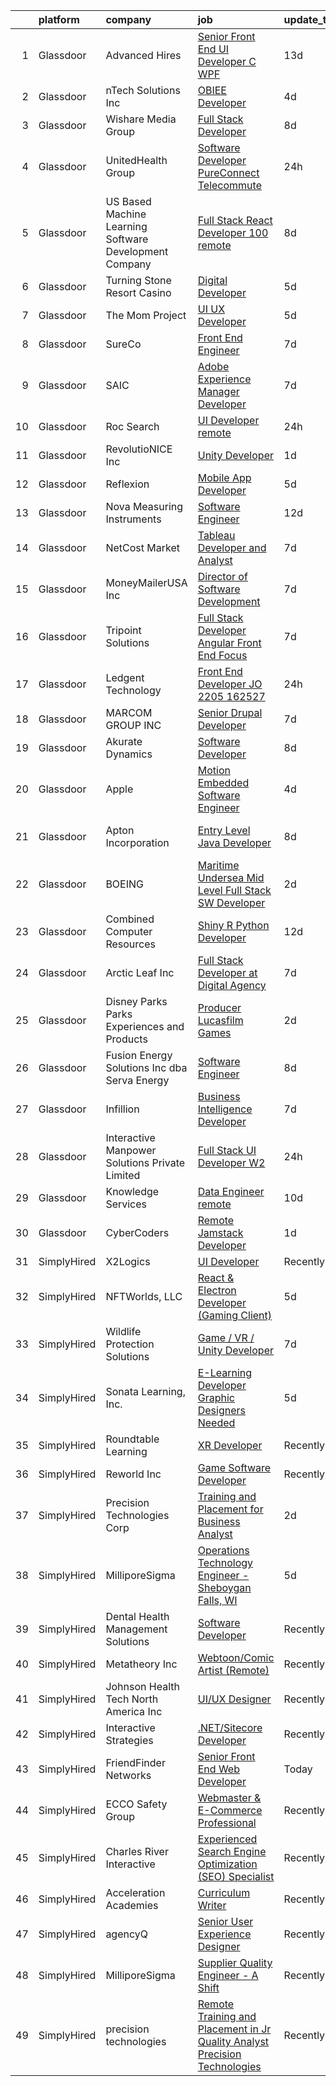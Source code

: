 

|    | platform    | company                                                | job                                                                                                                                                                                                                                                                                                                                                                                                                                                                                                                                                                                                                                                                                                                                                                                                                                                                                                                                                                                                                                                                                                                                                                                                                                                                                                                                                                | update_time   | location            |
|---:|:------------|:-------------------------------------------------------|:-------------------------------------------------------------------------------------------------------------------------------------------------------------------------------------------------------------------------------------------------------------------------------------------------------------------------------------------------------------------------------------------------------------------------------------------------------------------------------------------------------------------------------------------------------------------------------------------------------------------------------------------------------------------------------------------------------------------------------------------------------------------------------------------------------------------------------------------------------------------------------------------------------------------------------------------------------------------------------------------------------------------------------------------------------------------------------------------------------------------------------------------------------------------------------------------------------------------------------------------------------------------------------------------------------------------------------------------------------------------|:--------------|:--------------------|
|  1 | Glassdoor   | Advanced Hires                                         | [Senior Front End UI Developer  C  WPF ](https://www.glassdoor.com/partner/jobListing.htm?pos=127&ao=1110586&s=58&guid=000001811e0bf257871a50fab15c0e83&src=GD_JOB_AD&t=SR&vt=w&ea=1&cs=1_2dc936a9&cb=1654066508753&jobListingId=1007873638733&cpc=5E31031E1AFF45A7&jrtk=3-0-1g4f0nsjnk26r801-1g4f0nsk6mfor800-488d1bf94211ad5f--6NYlbfkN0CuPofylY8s1Vlfyi5lv-RomZE-zEhgWrdUVG3nVbZ08pGe7bA7srhsadKURrfS__KKjWuW5bR0YQHOKumD_8B3YxYOYzAe8BDcFEtx2PUaoyp4svn4GWdVfTm7Vgph1qV86z90H90vCSVTE2AiB_BS5TVsjiBZXymjX6SI7s5fixkBtAGWqoTYd7rdb5cFQejJK1LX3rWMDydflqAVUd7L2nBx-w6sur9a0cosV9tQNEFcGa4nsC0BY0ybNERB1ogGKZfe8i3N7SQMDUJ1S-8rh-h-OmY659X-dDB8Ujn9MiTHh-ieBvAwKO-1koF2vDrszHbRzQWDTBe_y2FEGz1yYZokx59iAEX_onAp0wOUTi3Cjcbl13cz6Y3g-H3FQf9vmVXGRrPPd-xoAkbKAe57cR6eo-RochhXwm-SMmW6wZ29KWVKZo7a6XtvyS_modACS4NmIXr3SNt24aiV0s-VcHANyCqQGuMsOUqH-98xO-B9Q_sj2nrAG-Yf1HJWLH7szT9iEj_1TRFzVXShyoZl)                                                                                                                                                                                                                                                                                                                                                                                                                                                                  | 13d           | Great Neck, NY      |
|  2 | Glassdoor   | nTech Solutions Inc                                    | [OBIEE Developer](https://www.glassdoor.com/partner/jobListing.htm?pos=123&ao=1110586&s=58&guid=000001811e0bf257871a50fab15c0e83&src=GD_JOB_AD&t=SR&vt=w&ea=1&cs=1_aa9163fb&cb=1654066508752&jobListingId=1007899629247&cpc=F45C15D234B746DE&jrtk=3-0-1g4f0nsjnk26r801-1g4f0nsk6mfor800-12a9408977881fb0--6NYlbfkN0BaWX271LTawDCru7aqoxnwLvi923L1fWKDUcEKww0rGpw3H3l_Hc6zqj-sSau81j8nnlK8Shl66ivofoxQkynfFjX5iuG0HW9ayfepzVlxZLeou9z0jTrw5DdYeiNrimgpxcrT3MD6y5IjC2fZ58y9Syk75exA3-H1H9Zb_M0BxMgy-Ca-iUF9VUpghzkUiiQpTV6PCsVKJisGB6GGst_QXZvbnOOlmh-j4TmsDC6l_iA15iemH61n2acofwEmN-gd-LplrUMfPPElc_8ZDn8unkRwkYitIzuTDwZFZqB5zCSv5SzWFUZCs-TamO46NoSNDF1eXIhmwN3BIvJKiV0CZyDf0z_FtaGt9UWn9QD4K0gaTkA-GFVNghdw7N6LzvbwXcYI7_BFZkAahgNK3opY1bCsp_gC0dfPhyJWWK8aKFB61hblxfvOflnMSk9qAiTiF9eUfd0_cFIQRUyIQm4F7q2sz8JOZ3lUTnG4vakhoZwDhZfA7OLeF4B7xfnhg3sCHPhf5g1QgrNdqsvEFP1jxxkFov5wnwROxiLVkjDT1Q%3D%3D)                                                                                                                                                                                                                                                                                                                                                                                                                                                             | 4d            | Philadelphia, PA    |
|  3 | Glassdoor   | Wishare Media Group                                    | [Full Stack Developer](https://www.glassdoor.com/partner/jobListing.htm?pos=121&ao=1110586&s=58&guid=000001811e0bf257871a50fab15c0e83&src=GD_JOB_AD&t=SR&vt=w&ea=1&cs=1_1e37062e&cb=1654066508752&jobListingId=1007886476731&cpc=A65DF3A704A48F9B&jrtk=3-0-1g4f0nsjnk26r801-1g4f0nsk6mfor800-4508e494af20f0b5--6NYlbfkN0DUFWzqY9CjH7p4cvm6nAZMubdorEmTj_XqsK4LrSuzGOqsOu_LpdC_iA01lwkdT_ee6gI0LtsDEutQCgmXPUyK-6QGqQTqwIs1mw51ir7LokVnmb8ix9G26zqjJbtBb4-QMII2hXKuvTy7lWxYMWyGxJucMQFLIbx3KNIlI2M6Lu6J72n_eTMhXqu7JQlNhQrQIb6zyTsyKpL9waKV5AAjAN1fXp8VrqkYeRGG3Smva5VYvxETq9GOoxXFensUvzdWJ9HR9F2qIaNksYFVxSsSkSIaD8lL0-EENKe7NlCesZAGtX6fFWc77WK_JZACuPlnbS0K56AyUv7reQte00cejXUIbcBPfPvHabMuaFacRUP39ehPkFoYC5IEw0JsgeD0kWvVMHcnthQjEHV0AYdSAUzLMOZ4EV_NlEEROEDv1FDIr-UkwTIyVrpa5IxpYoqKa0_5fE4GBzyuUzHwK14SfoczatRL-njNHQy3ig4XJMvm7sknlK_AIaBaqF42aQ8%3D)                                                                                                                                                                                                                                                                                                                                                                                                                                                                                                      | 8d            | El Monte, CA        |
|  4 | Glassdoor   | UnitedHealth Group                                     | [Software Developer  PureConnect   Telecommute](https://www.glassdoor.com/partner/jobListing.htm?pos=101&ao=1110586&s=58&guid=000001811e0bf257871a50fab15c0e83&src=GD_JOB_AD&t=SR&vt=w&cs=1_e00c00ae&cb=1654066508749&jobListingId=1007907334823&cpc=AE9490510CEB3845&jrtk=3-0-1g4f0nsjnk26r801-1g4f0nsk6mfor800-c5823e2660759576--6NYlbfkN0C8O9VKdOj_1Zh75e9_CvYhSsWVxS1Pvi5WUWhsf4w7FIc3O6B0uG3ldAQAeoX1gorguf-brJpBR19hG7rV61HnQMrPR9YMf9TFNkC_cDO9bIQbYmZWT0Jf54-LGSQUSR2g-2Gs89V-iFNQQxPsLqk7WEwTFpKeVa-nOR5XAb_rGeQdIbhaOMba8Q0cL3_ZlxgSYv43C1B11wshBWUXbVPaTLghPKEFRUhRl4Bzs9gPCs-2S2twdChhMnFJDsIjs6xfYdDcfu9MF6nASGvZOYeUHZRasfFyBnwo6H9RtEN77B64gCUzq2Lhdbs7uNCMO7_NiaQQThmx2i4Xk-eX7EI5-A4Rvnpa9VW7J0ogfQNBVexyq-v1zX1DIahaRJudWCVZGU3B8SC5B3V8XNmLGK6t7ea30sA7PhOe4ssJpDenJY1AW1gDnDSsEtkzE8FzxrM%3D)                                                                                                                                                                                                                                                                                                                                                                                                                                                                                                                                                  | 24h           | Eden Prairie, MN    |
|  5 | Glassdoor   | US Based Machine Learning Software Development Company | [Full Stack React Developer  100  remote ](https://www.glassdoor.com/partner/jobListing.htm?pos=115&ao=1110586&s=58&guid=000001811e0bf257871a50fab15c0e83&src=GD_JOB_AD&t=SR&vt=w&ea=1&cs=1_c3a52004&cb=1654066508751&jobListingId=1007885699412&cpc=155EB9D5185558AF&jrtk=3-0-1g4f0nsjnk26r801-1g4f0nsk6mfor800-ddc8e17717378d8f--6NYlbfkN0CSV-gn3IqUyQ72S4DWqRNAWMOMkRukKFbbT1DZK8ueMgLdEnb96pBUgjiwA2JbuNGF0SpPxIIV7B10Cj4WLKlTt1pzhImccnjro4QjdqfPh_EcNdlNbWK3fYQw_a9ygKSY3mMBiLpWTjHQaXpX3fHXhGbYyXvDrVYDS_01Mmg_m-mkTCuoTKVb7FVSkXJChXxXcwy5ij16buSbVRPF2GjuLi3-xs7nx9zbuDpO63MrZ2Q-7BosI1yFKE0VfwmFsG1iCSldgtUbRJkqoiVXsbz-9-LM_-8PTMWe4LNXcs5G6eE1jg0Rgpa2wFZlpwGNYQdaNQ48LZ_JNxxW-P8YGgCr0cBWYvLI9pa8g0NSWDp2FQABUzH5CE66G52TzjB_xev3Ky9QK0yBn4IgYrEXJM3yLOqOsGIEalEGlYRAFSAGTjD4PLn_urCovW-e2QYDFj7QcwMp_5sxbwkYDWAk9O1S42NlIm5OJD8w9gha13kHvKA3An0oWHAiu9kt-ByiXLEcxokKOzuIhVUo0oS7lh0R)                                                                                                                                                                                                                                                                                                                                                                                                                                                                | 8d            | Remote              |
|  6 | Glassdoor   | Turning Stone Resort Casino                            | [Digital Developer](https://www.glassdoor.com/partner/jobListing.htm?pos=114&ao=1110586&s=58&guid=000001811e0bf257871a50fab15c0e83&src=GD_JOB_AD&t=SR&vt=w&ea=1&cs=1_fa82b140&cb=1654066508751&jobListingId=1007895292865&cpc=42BEC95245890617&jrtk=3-0-1g4f0nsjnk26r801-1g4f0nsk6mfor800-05998afec15f966a--6NYlbfkN0Drqv2cs2svxDvjLpEXdnoULgnlhXuTg2ub_cGqLXWQ0sLFulLhsobK3cPNmEuaM108iLnU-CIy4_ZLQWJkkBs3Ch-r_8eaG-KqllBN3a3xR-Avn03SVjY5nGQBwqFh0o5XzBnivrfNlDDpUZF3rAGC4RtuxnULrAfZ4V9RSFUb4q4X6h5sklA7SAzWWafwqYeiBTVsX-o-hJ_z9PeBACuDfwOB81OjIq8fNLugvqBbz2ep5lJ9IiYNR-n5bkOtgIiD8cO63Q_9uR0pYiUTpll1s2v0Lelml4lvkJ3ZGMtp_Yr2qALhMfKMcIFwgNziHxT5sEiFmQpO0jFANmxS0uMwQG5MM83b7etjtAuKzNa2waXDLyTNz3tD_LVjq4Ak8HdbqDhH1RExzZfD81mfpl4b4Xx52SbytGHj7hA25RZZ-BceabPfXNT_TOYtgNGk9k2CLWQA0hzMXS8IOn6mYj8q4yJ4ZC8hs7kPsL28faDPWX9kUDaWLomz)                                                                                                                                                                                                                                                                                                                                                                                                                                                                                                                       | 5d            | Remote              |
|  7 | Glassdoor   | The Mom Project                                        | [UI UX Developer](https://www.glassdoor.com/partner/jobListing.htm?pos=129&ao=1110586&s=58&guid=000001811e0bf257871a50fab15c0e83&src=GD_JOB_AD&t=SR&vt=w&cs=1_e00e9f36&cb=1654066508753&jobListingId=1007896400746&cpc=0C139D4CAD5A6DB2&jrtk=3-0-1g4f0nsjnk26r801-1g4f0nsk6mfor800-11338660236dc7e5--6NYlbfkN0BDp_epf89aHDQhKpPegNJQ_ldQpEFZQsM9OcONMGxWx6pU56EKHF58QjVdAUvn2gU_Aj6odxKroJTXHQxb97KH7onjt_WMSCm8TWkvBYGXbyKwjKosRWFNe_YSlC9dY90370d8TJA6vOYh8p1K9ASuqmO8XaeRIHVJeaFeWXCNqsWLa9ng02GeNdm2QEFVn9WR-dmlE269XmuL2ITUq6QmC87AO63PFEx5CgtLNVPmRmUZ2aT933ZdR8YkGcYmf2bSdCuPoIIhiccOwYiNs-NCgA3IUOK-bm2rB44PdZhsw-1AHhYHj6LeihIkkElXsZoYRGHKyYgYha5DpiZ0J-chl8hXNijr-eBHLHF-emFEuT7YfNecMr1pXvIhfA98h9HGiyohL_DOkca3Dvk57mMFaSpqYG-sgbQoOSVNoZE8lusPFortNeNR6Af-CpdO5dbEjoKxSkkaZcDjhenH51J6OQYpVFr_tPpMdgUTUYltsIx8nGeAWxoS37S19D6SxNcfeb32xerirmS7xu54BfiBI6UqRzL4QFgIdUOGSiF-A8yRnDdt2pkUY3IDRjW72Gg%3D)                                                                                                                                                                                                                                                                                                                                                                                                                                                | 5d            | Remote              |
|  8 | Glassdoor   | SureCo                                                 | [Front End Engineer](https://www.glassdoor.com/partner/jobListing.htm?pos=124&ao=1110586&s=58&guid=000001811e0bf257871a50fab15c0e83&src=GD_JOB_AD&t=SR&vt=w&ea=1&cs=1_0619cb9b&cb=1654066508753&jobListingId=1007889518030&cpc=32EE424DE2B657EB&jrtk=3-0-1g4f0nsjnk26r801-1g4f0nsk6mfor800-cdc0f4786c3b6a62--6NYlbfkN0AQaP-QrR_43T7gRCNkUPZHieFmkbr_BlG6JECninDDs2wtbBfFFDRfyDr7VwkiK7T2xAYglTix7GfacD5G3fVyNcBYyU74-MRqfYjMDbhWvbXgIfnFpKPyKLbHb_ZOZdF-JDso81vwG4gI7aDQCxpHs1UTz6rErQfmZ5MTI3mGXdu0I6Moe-eEzFGYgX0xiSv4zQWUU4ENuBV0-Z86TE5F4CkWVgLG0jOd8GdfA9o7Cghao-xit_RPBF11rzEt5Y0h0EMh6jVpYYeX0vRHFOgZiazE4KbAHD767DnSLkmTJgWc1qv9dsPV_XtIZh0ICS6fANRCeCTfQPTyn9HGompcL78HWvo_Zg1tEIzFQ3ZXQq6kxNbwXf97k4NzkN5A602xZnxvGG7YA8XPDs3QBrRz0qJS0lZV75EwpjCaDIkMG7rv6IilIEIWwu0iKGLK8qZNOPkpIRpqmWGP3uZjsK2yrcMaeYw_wPE51WAohqI3ifyT5_rJ9h8HP-FLzxn6zug%3D)                                                                                                                                                                                                                                                                                                                                                                                                                                                                                                        | 7d            | Austin, TX          |
|  9 | Glassdoor   | SAIC                                                   | [Adobe Experience Manager Developer](https://www.glassdoor.com/partner/jobListing.htm?pos=102&ao=1110586&s=58&guid=000001811e0bf257871a50fab15c0e83&src=GD_JOB_AD&t=SR&vt=w&cs=1_1344b42d&cb=1654066508749&jobListingId=1007890118758&cpc=EA8E16423DBF1421&jrtk=3-0-1g4f0nsjnk26r801-1g4f0nsk6mfor800-dc8db97d53dad5e7--6NYlbfkN0AauYDK0PcpkAAwvqsYr42ytNXSoRmB0ySYhRIkJ-ozknMmzV10mP9DP3qbYHgEiCg2o8ezS1D8SyiAx8Rz1ZkmpDoHd_7g-wZgkCa0wnWDnedGmLd2zrtjJCZx9l_QZbG5Oih6U7qYMeXnWB9ahbD9xy_cT6eDv0wy_mbvsxmlaXvxWnlX_8SmMQ3SkK5r-rj2SYOKmSPCrXXjFhGc8ab8dfvUD4dysUBLsUVyB4kBKlSdHBuK0ufRsGHCmfvbyzr5JOwNfUioJ9acrP3h5cH34AEz8DfF7fB4TGCfZ5Af1U4q5iyfmRzX__KTJcu7wdY1toyKfc3laEebfdlHK2eHC0FkPr9ziou7LlZoibgyRp_FKrSwKEsHKussRrDZHWfv1Ss6sAA58Qu5anQJw7kTMzpxmY4d40BIYOirfV1TmdiPUIBB3S9Sn38LywjyOzdo0pz0rgN6hfh9-NR4UL5zEJy0bxkfVqnwmMqYWLPE-b70ZuNjm10xUWRRNJ-DCiBjUyznCQhGDxUaqeBUtIN4RGuUiHnbuw5aTx8em387ET4fXdxi7Wv7c2Zem79enLWqx0FOGE3aEc4bK9VrAdwdBZjzdtzXrXMFdbDFdAdw7urXxMrJQwKr-r1998tMJryUFVMrE3efewVzwcwOofIuTEgIhiMrdO6g79jOk2B6awKL8Mpo4EQAL08wkU0BheJcMrKEKCuDJsh4ppJvTFKdo6EPdjpWYx5tklzZW5clESRpws-xwE-BQV-CuxIqIOkBBlbsj5D-gOfn3LYn1vKIbMDNld1XQ44F1L6lpVvYI26JyUdFF9CAXYJdgjFDE2js1cgYllHns_SG6gt7u1bNTa5GHhlUP-LtvGAEFVV0W02kafacMdsPaPX3XuKDiNEl7DEbcEuiHAv-5QO8zfpn-wMPPrhahsRqkdNYImWEz6d4zGgAkMUYHAnZ-OVPTF0KZ6HXAsE9HIeBX6odngww)           | 7d            | Millington, TN      |
| 10 | Glassdoor   | Roc Search                                             | [UI Developer  remote ](https://www.glassdoor.com/partner/jobListing.htm?pos=125&ao=1110586&s=58&guid=000001811e0bf257871a50fab15c0e83&src=GD_JOB_AD&t=SR&vt=w&ea=1&cs=1_a0f04752&cb=1654066508753&jobListingId=1007906412335&cpc=334ABAF5D42DC775&jrtk=3-0-1g4f0nsjnk26r801-1g4f0nsk6mfor800-185c15a5600931cb--6NYlbfkN0CMHfdvImXyhvk82aHanYmk_omNMXOkHedsHncAw9pogZQ8McdVG3ZgtV6D129IFYgFvUfXVCOTcrp9FaRI6TptE167UXEGm9zF7tnfEMB6h9_5TeyXPvBDP_KFpB78VvLDLSBxB8A_7JEqJysISLara1G0QBpXbSGItDUIZChPocjvB_h8MHQui9pYU4dZtoSysGnD_g2CspNNog5PzZSqFbdXYY8waZ0oZ2aewTX1noa_clY3oG0zl1GVMcn_9MI1Zhnnf3hlAml1nlyaLK4Gb3Cb_EHeYcrXhWcmJP0yWcw4tGzkfpbIaslSKIHrpafrRTDLd3BI0cZ-ia0GjHyN35BHKwdlgs9re1xUq2tUTKjLcuat3iIDuVYDRGSlnw_s39h2aKz5Yb4-95hFFNyyY142N_y2jxiQiZuN5_oni4mzSCAOsdcTsacqq96QpdshwCvpG_T-5Y-Z3kdKcuGg1RGV8fHMQJkgwGcMjirFEY3REnasiz-qdYk1cOcCgr0%3D)                                                                                                                                                                                                                                                                                                                                                                                                                                                                                                     | 24h           | Remote              |
| 11 | Glassdoor   | RevolutioNICE  Inc                                     | [Unity Developer](https://www.glassdoor.com/partner/jobListing.htm?pos=105&ao=1110586&s=58&guid=000001811e0bf257871a50fab15c0e83&src=GD_JOB_AD&t=SR&vt=w&ea=1&cs=1_092fc280&cb=1654066508750&jobListingId=1007904008285&cpc=9BAD89CD83072753&jrtk=3-0-1g4f0nsjnk26r801-1g4f0nsk6mfor800-d0576883d54a6d88--6NYlbfkN0AO-lx13pzomzdSppJUWL3QXsQT8oyFk4U4LWH8QC50ColyNbWeS4BJrJHc_fD-LM9HbmqiaJFWkWXIaq0w5k0NHlQYvThBgjiOkvX1gCiEmG5wJJBu77h--3z7zEHUUHUfr5DLRuTXKQDTt8OkpttX8vIUAi27UNZoDWO-F62s4ZbsgNd6tyIy3-zt8oGzXp6T55c8mrICWhMoGnQjX39pb9L-Ji-HPdWShfHgK9hDDCiHlagOri65Mk7B2VprOnWaUOvSnprx58yTTtIB3CydPMIcGdfRZDebrDwX1gyGyABSeJ9N7hNRXdYz1t_MFDpuJmmTjvYUWOfd5GEpf83rb70LxCD5NYhhjaW4513JH02sT7VEcVv4BZO9iX5ZONbTbNrcf2RuMCUUijVFk_bpPFnfh3lohwvC-PWpKYQhsEfC0m2Ompeig-6ObQfKwBXB5W1imFBLnS_7fnBo48CliGTWVyLxBE2yLn26dykLWtc40QhG7Yw949vSdMgIU6otNZjN1dc8uw%3D%3D)                                                                                                                                                                                                                                                                                                                                                                                                                                                                                             | 1d            | New York, NY        |
| 12 | Glassdoor   | Reflexion                                              | [Mobile App Developer](https://www.glassdoor.com/partner/jobListing.htm?pos=119&ao=1110586&s=58&guid=000001811e0bf257871a50fab15c0e83&src=GD_JOB_AD&t=SR&vt=w&cs=1_dbc3d3c6&cb=1654066508752&jobListingId=1007894320524&cpc=C891152315FA1AD8&jrtk=3-0-1g4f0nsjnk26r801-1g4f0nsk6mfor800-25014b43b441c21b--6NYlbfkN0AZhccrYCUSJlZEde1UnGXnwlG1V9FU8luw-eezWnVYr_TjwKh1ZGohOzdlSt-jZyJoYtBt4U67c7RgjXx3M6bAOrOJyvwKHXm4qZB4zo1Hcp6XM6pnssR78KyEJTe42_BC6MMZlqwnvKeNkY2Xb082_x9bsfE8RiO2kOQRyqmt-Jb9f1LOK6dt4_3uoWY_FpERKKcoh5_zWvW0Lv_LS6t44garn_RztmYegWJRwXNP5DP1w95nUDcNtBO0aERbfsfOhwye6-4dlMhj1stEuM4wyj_Q4riVE32UCi9aqHg0wg82qbtzrQadl-_bzESpdCJu-74kYfAtiNu-hrIutS5W1CrkL5DGYZ7dY96MdMR8xJNcmj_J-uEanYaDA8bGdGCdMDKI0qmQ7kc2qZxtHSqnYScnHZzhZfMnksWSa99ZOIi-WPIVlmvs)                                                                                                                                                                                                                                                                                                                                                                                                                                                                                                                                                                                         | 5d            | Lancaster, PA       |
| 13 | Glassdoor   | Nova Measuring Instruments                             | [Software Engineer](https://www.glassdoor.com/partner/jobListing.htm?pos=111&ao=1110586&s=58&guid=000001811e0bf257871a50fab15c0e83&src=GD_JOB_AD&t=SR&vt=w&ea=1&cs=1_7ea9863c&cb=1654066508751&jobListingId=1007877074186&cpc=26740BCDE5E48596&jrtk=3-0-1g4f0nsjnk26r801-1g4f0nsk6mfor800-4c90a6374df16e41--6NYlbfkN0D5lWrS-1n82FgDGxmKToAX9g1SJqlowEUYAWlCu4XHS_Q6mOy3M9onP1xQ4Vgcwu1OTkdDIerFebVWrzPqZAAT2qdU_If93CiYdRBkBUYocO7EDqx1AYrdXgmS9wSImQc6H5TwGaSkTD5wyI2xAgAE09FCd0m_vXTPA7s4SP7xsCk_mOkix_lY24q1zgOm2mx_oNMpbj0dnw0C90yjK4CL0-t9TuJjOFp3KAYw00gna9xNFia5I6E2vdhoS4o7A1LkFHcJ_M8Bo-ewJouaYqJfIYpDv0xwtyJFaTAweknfQ4_NfF1qtQ7NWP0Nihc9x5PHdce-YwIdi-z1fY3oFRoA9UPrppJdkgE1uuBjZDAjsYy0fFicmR0CuZa2xZp7IKqhIkUyPxqJPXwv2x5RX1m5yru-CwHVcblguUBHWS2RmiHncjPHDUxdgsr3YZocBJw7t1FUmaQHh_8YZb1-e0jt7S0zG6lQQENaCkVioGULLrk1yajWO4DkKTst1SY_H9U%3D)                                                                                                                                                                                                                                                                                                                                                                                                                                                                                                         | 12d           | Remote              |
| 14 | Glassdoor   | NetCost Market                                         | [Tableau Developer and Analyst](https://www.glassdoor.com/partner/jobListing.htm?pos=118&ao=1110586&s=58&guid=000001811e0bf257871a50fab15c0e83&src=GD_JOB_AD&t=SR&vt=w&ea=1&cs=1_f93ab2f1&cb=1654066508752&jobListingId=1007889611564&cpc=82B3195DA92CAF92&jrtk=3-0-1g4f0nsjnk26r801-1g4f0nsk6mfor800-131d9d042ea2d248--6NYlbfkN0Axy-kXDHGgq88qlxf-kn59jw7jthD4WQMYh5lSWikGMwZ0UNCLspHuQsti98Pf0etdi9GiBAHjnWnFJt6PP3Ly0RZWa49Rl3_QtyGD-z1cDNC93xNHpOVU1r-zruyoXt-RAd88La9mzBCmzOc6LoEL0_JrqBtLBtXMaLYkON8KLg286b3hGoDUQkQVIhdEUyKCv7RoSSDMVHgfrUfRbY8U2mN2d96qdhWROtjOQFLSMrOXmJQfNJ6d7yfzZCXvAmjHRguYBE1ZYRJ3Wo0PKPdyetOj_l8C4MAzVs-i6655aWF6VjEjp33NG0q3B5SWG3BkhrvWDmycIcBGHACN8Sb6Uvd_FZZEFD2Yasw8b1DgxBv8HbP6ErO-A995IW6AuRzRMR_dfiNyowFJJ_PS52GjdunnLth53R_grf-pzY9R5m163S0XDULQSr4nJAMlzg1QoEPyDSRafPJdjFdCShUL7ygESkvI7tRUUMCqKTcGuAAPewZTAF4Q4B338VvczH4bx-Jm1r6RsQ%3D%3D)                                                                                                                                                                                                                                                                                                                                                                                                                                                                               | 7d            | Brooklyn, NY        |
| 15 | Glassdoor   | MoneyMailerUSA  Inc                                    | [Director of Software Development](https://www.glassdoor.com/partner/jobListing.htm?pos=109&ao=1110586&s=58&guid=000001811e0bf257871a50fab15c0e83&src=GD_JOB_AD&t=SR&vt=w&ea=1&cs=1_de6ffbec&cb=1654066508750&jobListingId=1007889089840&cpc=03F67E1B243A1AE3&jrtk=3-0-1g4f0nsjnk26r801-1g4f0nsk6mfor800-769b1c6db1add6ee--6NYlbfkN0DT61kLjdFSjEt12lSIO0ii7jnTWqzgOABOdg3sRKPBg-BDwAt4KTL2jqdoh7ijKEecz-3k3TKLNeASbG_E3n7urExdtry5UX-DGlGBfQtG93LDx-qgDLQkGdl__XkKpvSDf5dCH3h84qeKgGio555muORIKO9SjKXJloYYKvwuY16k_Rkm26hkFOqepCD3EWkCWSzkODuoFImDp81BkCZ8FIfga0rb1wHCxPWOHU64C6cZh3pAJAv_ULH22ANBGuWGF_K9e3B4mn-nP91_Q_pw05P4lfYG7fMHZyPaB7mstI3Wh8HgjQVASte4DYHw_2LXFRBINr6WrTfqNH0jtB3ygTqZpaahQKQMMxO6ZzyvlIWD2sjWi3Qf9kVdn04idoByxaogxz6djNSqQCpz-WAK4-LryXY2EtrtEMdvDBGphgTyzP_aHyASfyu4SLFzHwsOoTRhisuOwLE_qfwLnQFzQCsG8f24XNV9OATgVFHPGTUsbv1bcScW-9PB4bcGyAiZCSMVdyqazSWmRqcT7-2R)                                                                                                                                                                                                                                                                                                                                                                                                                                                                        | 7d            | Remote              |
| 16 | Glassdoor   | Tripoint Solutions                                     | [Full Stack Developer  Angular Front End Focus ](https://www.glassdoor.com/partner/jobListing.htm?pos=106&ao=1110586&s=58&guid=000001811e0bf257871a50fab15c0e83&src=GD_JOB_AD&t=SR&vt=w&ea=1&cs=1_98b04f13&cb=1654066508750&jobListingId=1007889885946&cpc=AA718BBA0476CE1A&jrtk=3-0-1g4f0nsjnk26r801-1g4f0nsk6mfor800-d4241ba6495a480b--6NYlbfkN0A5ruOaBgM4JFPmi95QvnuPZDRD-cuMqiXSk5iFgiXMM5KlnLmWo71mmeaOoOgOIU6LfdqUDUDb69IpD6wJyOwcvBvNEj4YFlydUVBuR6xomMVzxqOLZye6ShFqQ7zuur49vMchUQ97HYLr6YKNLDTA3dPffPEHzjsoSVluWQpavNX7K1egAHlmZhPwAtLTjVeiCPtbNfTuhefEpTFkk0KY8QCjpZFrxBEQkp_77X154ZRRxZonPBfRYA2vozew8abOycmaF8MRbXc_LajF3Z1mrTm0bKfkQJhZIgopA4SfLM1beK_QDSUIuai72n96VEg70ePM99OZhGu29exAnWI40lydQm9bLJxNjJWaKENu2ba0oehl8Opi38q6VheakEH_m7n4k9ucFhqkUSRGmyW4sNQJtL3dF92dF-j-rsp8837d1en0f5g2lVyY50rxkSEaNf7Xth-M3ZHcjomLZyBHIDLaEdU2ingyo4ua59sJaHj5mZtTLYsMzbrZfyp3848vg6ihvNoGlCCErIUPQTMtCvWYmDzFJbmWMBDJSo009g%3D%3D)                                                                                                                                                                                                                                                                                                                                                                                                                              | 7d            | Remote              |
| 17 | Glassdoor   | Ledgent Technology                                     | [Front End Developer  JO 2205 162527 ](https://www.glassdoor.com/partner/jobListing.htm?pos=128&ao=1110586&s=58&guid=000001811e0bf257871a50fab15c0e83&src=GD_JOB_AD&t=SR&vt=w&cs=1_c2e2a7b0&cb=1654066508753&jobListingId=1007907389066&cpc=6FC5BA77C9A4CD78&jrtk=3-0-1g4f0nsjnk26r801-1g4f0nsk6mfor800-48c212455f23c3a8--6NYlbfkN0BhfrGGbcblirJ0_oD-V1jJ9SBvie1turFDKTAe6KCgNxcglQf_GDNs19Mxti6n_SoyhfX_yYRG2zmlXeO3lS2SFpcAwYm8eauzwXnMi1ZW9kpgNuVClNbESwvo_Vof-DLDTGwxiBdl8nnZCh3Hs8kLALclHDkPdPHpMz3ajoqfvxxxpWUEtzPKneFr8h8JXkSCy2YDHvZYmdPlkIw5vqfJuog3DcpG9jSZGte1LPweiRO2_F80S1vR38EwXsQOKiNJSMBg5WF8VxB-Y8uif1Jd1NOpE-d8VrSNUT5CuZPN4sAtNmxlzudWZwYmWO-i0THDR7McEk7nJUTowshmQgOAIDdGMZKSMfM5puLOBHFB5MqBHnSzwrz0m-x1gPDTcmJ9toyWR_8ge37VZ4xIuU0iX_ixC4dW7kUu4IdDkEJG1B7QS1gQPzVeGwmfQuFRvOShFQkfoQKkhC6qzxWAbNKkjPd-SYv564Z9UDKq7sotRtukJbsKQCMt8H0YNTYtWTHFoBKdPHC5mfX-v5Cw37-qCe4EAaYaPjwO0wfpO_5BngXN0yM0MtLCivjUs7Cad6QdvumY_S4uiDRhxOEnLmNR46CWW3SnGGUxpK6XtaHnhKcefuPQX4SIb_4cnO5PPFRS3OVqDaq9Ww%3D%3D)                                                                                                                                                                                                                                                                                                                                             | 24h           | Los Angeles, CA     |
| 18 | Glassdoor   | MARCOM GROUP INC                                       | [Senior Drupal Developer](https://www.glassdoor.com/partner/jobListing.htm?pos=103&ao=1110586&s=58&guid=000001811e0bf257871a50fab15c0e83&src=GD_JOB_AD&t=SR&vt=w&ea=1&cs=1_6837c41a&cb=1654066508750&jobListingId=1007889373282&cpc=A47415DDCBEBC78E&jrtk=3-0-1g4f0nsjnk26r801-1g4f0nsk6mfor800-37756f2e76137b26--6NYlbfkN0DWtRa9NJfjQIs4MWRRqD4F41esfMsK79cV24t80VXfzS4MuagFM1iTRarb-POtZ_CGk_bwxfPvzr9mivXiyylAX-XMwsCSPXZ81sSLSbbdX9Ko61JPNBNjUneBmI7nl2h06hsQerd3vuJPveM-EA2Qk6O7mOydthrYHK19bqvB4hU1rWFtVDClfCoLuNa9h_xj4Q7emvpcJKJGp2xleeNmv0_HGpgi07weZPrvcxNOlplhF-I3yMCw73gce7LsTazyMMgL3T5NsRAsR3oAy-N5Cws2YckwzXolW1dO_18dksI5LSBICavaIaMBRlhuCHPWmp04zDmqGhMCbjMFC09r0ksAxTD-7vAjtC0Moyy4XyklhB1YsXHkZ938i2PSRGVzT2vasVdmQ62z7cd5hk0wcCrboWW8v2BTuEGbliwdgFkvonXW4WZ_agSwUJMzybzwEvBNofhDzJydaa2Ndy086l39VOaV78IgqvmLtmac_eGHIrGIA--gKWBuPPnl6paKYvhC532KaQ%3D%3D)                                                                                                                                                                                                                                                                                                                                                                                                                                                                                     | 7d            | Remote              |
| 19 | Glassdoor   | Akurate Dynamics                                       | [Software Developer](https://www.glassdoor.com/partner/jobListing.htm?pos=108&ao=1110586&s=58&guid=000001811e0bf257871a50fab15c0e83&src=GD_JOB_AD&t=SR&vt=w&ea=1&cs=1_31ff0e0d&cb=1654066508750&jobListingId=1007886313321&cpc=18C9CE28155C17C5&jrtk=3-0-1g4f0nsjnk26r801-1g4f0nsk6mfor800-fec83b4edf3e239b--6NYlbfkN0DgR1S6u_ko-J_5ejgTXPiu8w2fPX70iiLhB_C7x3-vQAFR_GvFbs0oIFz6ROQdeCT7GhyAn5HA2_SciZrpZ753L5T89UmOvlHrYhkeqJLdGoNt96KWmMqx4gtplzTnHMvha7dazJAZWGr2UNIzlSvhnQzEdyj3ALxVtr732fBOOPpa5sqJXju_j843d6YVRjF64Xi4FWthsQqg09zYg2bCGvjicdQ9RH-PkMPycv5TcyKkOwW7oEF7vWXAnbuaIFmWtWl5n5DB9BsBUOCIIk4kKmAQTee4f--tw3dOiCkDJIYgwX1ictfa3F6ZCIQhBjBWCKmGx5iNZs74x7f72BfCBpihhcPVl2VDO2G-L_BusniNARKXtU4M2wuPs35gYYTuGsQvX0yIBoBqppXnw-eyV-lNKsshIOT9MJVuDk23TmPBxJJ61MOaaVmfXtyXgSPOh3xU_tGPkf77uxy3dUcgYYsVaAX80F0QqJYUcpokeW_IxMiWbqxD1MN2QoqLXvg%3D)                                                                                                                                                                                                                                                                                                                                                                                                                                                                                                        | 8d            | Houston, TX         |
| 20 | Glassdoor   | Apple                                                  | [Motion Embedded Software Engineer](https://www.glassdoor.com/partner/jobListing.htm?pos=120&ao=1110586&s=58&guid=000001811e0bf257871a50fab15c0e83&src=GD_JOB_AD&t=SR&vt=w&cs=1_13ca191e&cb=1654066508752&jobListingId=1007899080554&cpc=0C139D4CAD5A6DB2&jrtk=3-0-1g4f0nsjnk26r801-1g4f0nsk6mfor800-a89a9c1d9a9b82b8--6NYlbfkN0BvKrLyj5gPmtZO9T8euul8TCxuuKNOtzRJOomxnwSEodTz2Bc-sPZlC5mDe-NOaJgUPmm4llscij_P9AxzaR_nXv0u3sOMXbb507zUjSvGHrETie4dYgYm4TYF3c5w0KqAe6ZxJ2s57TE3TYF5QfvchO7S7MSL2IvJ_731FZVtmMydwqOJpNESaLGPgGWVxdu65_icxbJF4BwTwPko1jAH71kf6kDNAlJ36CYqaHjdeZ9GtbcEKp4aUeVAKTJ2R3KtCoTANN753Ft60J2Bl70P53PJCPxRlGsXkZtqsA9EJzi4iuo4vCxznXQCkNkxjAZdWZjfTzu9UcpzbYmjioALNT-tuRBA6_H0LZ-dLlipU0Z_MXxElta7T3quJ9nvMFda-J23ZEaWfGB240qBwPDhdifUcb2iWZZ0fP1T7axFJWqruamC-_0BgwA-bAxWWwdPxUfoY2POaBpTcgap9PGOoKK3z2vrP0zOAYrnk8T_swUsktfJtHsMUJ7DHA-u--b5ZzbRiEauoognWv5CruHbALjVnWb0JXm5COO85gMu1kuoXgU-IL3AsqM-wXCHaUy1bg5zV2ek2_O-PDgYgkRWakpwzVYlO4DtjW3dewJtzaqual-9jjGC2LS8txKgEA9o_ROllSkW1EuS7J8fYO8IihJudXtF9xKfUwPIWGGE-YyQSS7ZRAXCC2MN6BzWpN5iwSK-wZqE3d3Az7cBB9Ka23FTR7d1ObjU8Dfa2fhOAk5FAEay6RDqd20h87yB0U3z0ugGnQ56gPe5rjnsgNjZWFlybai3U5FMKiwF0av3Fiz9lWG9G5eWRoDsqSkZZ51zuS3qBhY_T9-qNGOMe8-00z73njgIZ4X0zdc-DvELbhjesNlTK-f4Q_5dw5ig7VZwF33SN7NXoLVg4pHBWsNKf03YwHDBhsbWcnqPnbfTYBM0jyEfNBR0)                                            | 4d            | San Diego, CA       |
| 21 | Glassdoor   | Apton Incorporation                                    | [Entry Level Java Developer](https://www.glassdoor.com/partner/jobListing.htm?pos=126&ao=1110586&s=58&guid=000001811e0bf257871a50fab15c0e83&src=GD_JOB_AD&t=SR&vt=w&ea=1&cs=1_25ecb4c9&cb=1654066508753&jobListingId=1007885708203&cpc=D2F1DE17EE1F43B9&jrtk=3-0-1g4f0nsjnk26r801-1g4f0nsk6mfor800-6f272ed4bb2a6c48--6NYlbfkN0D2ze1LgFXIe3mtGr7nQ5C7omE0isRnfyhjRHPncZwsRxpSmcKCObec4Y1myyhwdNrpNr8imX8K2RJIXaYpFfGfLz0kWjCYVj6KMxpoOQG66MVc_NflTJLc1aj9AH9EFwT8KLwRFqVvPB9S3pY4qRQmD4DgM-tCaBc-0NfgT2KNIaowYpMmfpTixAZPlf-WOTM-Qbwjby-wo_jr2uXkr7ZjeuxfwHZ_GGX8Ly6lAIwQxGHNJtDC2VbW_pvfkLwdUA4LjEAYikicWVit73IcEsKQ_o95BpLOdMADAf5Jftj-yHnfuxjod60bSiFvCPihYHlTL7oDHRvr-df_Z1vEmYQvdbTH71Tz0G9KA-y-9E-0LfG0KT2e8dGiwOI1-eg9PjWGorouf7HgwpxXbbzUP35-vvmgrnBS9w6DAI4_KatSviG9ooMuZpYC4Apv4M5gAcGe4HlMnk0j0lI_pQUp__TAawXSSRn8EJudmlk-OE6CuBUemFYvst6MZrXdcgJvy1mYd-a77lgGbw%3D%3D)                                                                                                                                                                                                                                                                                                                                                                                                                                                                                  | 8d            | San Francisco, CA   |
| 22 | Glassdoor   | BOEING                                                 | [Maritime Undersea Mid Level Full Stack SW Developer](https://www.glassdoor.com/partner/jobListing.htm?pos=112&ao=1110586&s=58&guid=000001811e0bf257871a50fab15c0e83&src=GD_JOB_AD&t=SR&vt=w&cs=1_40829404&cb=1654066508751&jobListingId=1007901611365&cpc=2187E14FC6F1B769&jrtk=3-0-1g4f0nsjnk26r801-1g4f0nsk6mfor800-4bef8e16f80c3b81--6NYlbfkN0BddK4H-tsabPiX3BvkwhvbvP4OkLNzlRX6egXJy9Hb11ERhvpR4KXHXK2FLd2rf60G8zsGjnls9tKBTng_YmXy7xtd7szmdEllPHNnmxEOgKHkum49xUmNu0zkedNPONIA2QZsrHAdfuv_0WfVQI4qfBqBKzrTifcRa0ZIEpgU8hPYGD9jVDKLhGHQaUwBK9JAxPYyEPYtmY9xOPDGyBjDupWFi3Xm3mypTkJIPtk4hYNPssG9_UqV8wxsov64OoCt1XIRi5YvP37f9OSWJsgZVE4TU-aYGuhMM6y2reuxcOSyn1pUDnAXayl_FRWGOpnsUqnO3csyTvillobH-rUXfwBgbPe68d6ubffffDWQ-sd7NwUIlj7zc4wSKVlXWKoXa_rMhVMFuqC1C8WI5igv1IGi4WxqrINiLEMmOxpIIZmC8IihekxZdQmOWlZ--lU%3D)                                                                                                                                                                                                                                                                                                                                                                                                                                                                                                                                            | 2d            | Herndon, VA         |
| 23 | Glassdoor   | Combined Computer Resources                            | [Shiny R  Python Developer](https://www.glassdoor.com/partner/jobListing.htm?pos=113&ao=1110586&s=58&guid=000001811e0bf257871a50fab15c0e83&src=GD_JOB_AD&t=SR&vt=w&ea=1&cs=1_3440219f&cb=1654066508751&jobListingId=1007876827032&cpc=6BBECBC74F3AC36E&jrtk=3-0-1g4f0nsjnk26r801-1g4f0nsk6mfor800-4a582dd86bf864df--6NYlbfkN0BldYzZX3Rc-W91WsmH5NHExfqmo1VnWi5oaah42hwmwNL_wpkNzZYBNx-PPd5ttkswrV2JeoLvuWiTEk3dCeIU6yhtzogtH17byUUdsf-wTAjaPaQ7G9fhizdDbOAppdVCyR_6LZVGc1UN_zF6pI9a38GleKZr4BCd1s6jYCtn29e-qe7OSq4NonbL9W0sZuL8HebzArc1jj7NOepfrhPro2HfZFPeu-NMMJyciNP5XSVov4LUeUW0hnOJUjPpTg2bm5qedpqFhRZOc2I4SDli36CAbSARmiEC6zqrWQ8FKQCmZITYdYAL66K5tVZV2do86mHdkdqIK5ookIcilWZalQ3ORheDN_6nV-oUdSNooz2i1HWnidJL6kc8IoBoPEaPpxmmYC8Yxt7u8vbn00qfG5IzkmuLqwIMirFo695BHh2yQwqiqMEDzf27rujDN9Ki1C9F1NyZr0phhydDO1PIz_I0GuQlQTvYQqJqq684e8awMp39EHfbESyfR94HSm8%3D)                                                                                                                                                                                                                                                                                                                                                                                                                                                                                                 | 12d           | Remote              |
| 24 | Glassdoor   | Arctic Leaf Inc                                        | [Full Stack Developer at Digital Agency](https://www.glassdoor.com/partner/jobListing.htm?pos=104&ao=1110586&s=58&guid=000001811e0bf257871a50fab15c0e83&src=GD_JOB_AD&t=SR&vt=w&cs=1_6a333d5a&cb=1654066508749&jobListingId=1007889604365&cpc=B05B6D422C45E27E&jrtk=3-0-1g4f0nsjnk26r801-1g4f0nsk6mfor800-ff8aeb27d06fa5e5--6NYlbfkN0BRhiKLDrkt0KPgqSD4-tjrC6mP6XCX_E8VZV6GD-XSQdG5ajkUiVuxVHj3H0ODCZ-Goz7LQoXZ-OvStn40N1_OEc2zw4h38LlruHMnQ3TG7wImikDEWBfwtnvyD-reCToq99Xl4eXYauIyMeBRzI3J2yBkAeOELVsc6Do59Xxl3syRfEQ0jYt44376kUboJsCpF9exi7sMUJqH6K_mO7UgvyXUbf8Sg7-2l9rMxsCj_6tOBV0eNpfFAz5j3j92vKGfABWSiR6UoHD5HOxZFdyWI8pxl0CpXa8jYm0BdEZf28EBFsniHaES8WqhYgJR3De3zdQNPcF7oYQXOPzlBqKfy0Pl5FQ1hzvvjyTR0zaI4MsNAEnX5FAWFhPviHp0ORgiMz43VcgVIKBCMJEjkaFRXJJSlk-8fC_mGMMhgOuZMQMLcWbnZZ7_pHbnuv7QPnHYfkLT2qJ9Ahv4QEyElKjrs8nlflMmnL2kuoO4gXCEg1tmq9dB9qhdqdx9LfiIB-DQogkz5SOfQdJGONzbAYjGOUEuUcfFFHf0Hxtw1iRgaQ%3D%3D)                                                                                                                                                                                                                                                                                                                                                                                                                                           | 7d            | Remote              |
| 25 | Glassdoor   | Disney Parks Parks  Experiences and Products           | [Producer   Lucasfilm Games](https://www.glassdoor.com/partner/jobListing.htm?pos=117&ao=1110586&s=58&guid=000001811e0bf257871a50fab15c0e83&src=GD_JOB_AD&t=SR&vt=w&cs=1_1a935904&cb=1654066508751&jobListingId=1007901557257&cpc=DE56C24FF6DEC286&jrtk=3-0-1g4f0nsjnk26r801-1g4f0nsk6mfor800-11a4ed9770905414--6NYlbfkN0DAFTyt7pbDCC2JPO79CSdi1dIb81yjczP5qsKcZIxgiYm3-7g-689UDqHItQTwke_bm8gklmnPrIx3Fv9hnzWyTUDlZgUbvq3_B1LMjVJmtceDKLxQVL6YMenJOj5lsQEhM5nHpTXdBkk_8uj-O-TERt49TByEjqB_pH_FFOe-kAOTi4K__SK-d0NuI2KRV_4aSrHx3ACynEoULFByy7osu0ZdVD8KD1n1QfVK-X--FC8-SaDBlkpe2H2xlIn8nJi50qQhRpAzEAK8NZf74BLjk2C50Szd6K_8Iq6hEUD01xHosvI1fQGrCdh2Hoi0X8ASbBV0wrY6mlVLO41cBvxAbd9gwUuYiExQ_jP9n7v8Ik7jcFMuHZVH2S4mWn7ooeZLBXNYNb_gMy3G2KtZA8Xp9nX4sU8A2W2UX91lGMVdXTSLg_e-DPXI)                                                                                                                                                                                                                                                                                                                                                                                                                                                                                                                                                                                   | 2d            | San Carlos, CA      |
| 26 | Glassdoor   | Fusion Energy Solutions  Inc  dba Serva Energy         | [Software Engineer](https://www.glassdoor.com/partner/jobListing.htm?pos=107&ao=1110586&s=58&guid=000001811e0bf257871a50fab15c0e83&src=GD_JOB_AD&t=SR&vt=w&ea=1&cs=1_a5ed7e33&cb=1654066508750&jobListingId=1007886799748&cpc=F929909D2225707A&jrtk=3-0-1g4f0nsjnk26r801-1g4f0nsk6mfor800-1f40340ea1984809--6NYlbfkN0DxJSBVTiBnxgqXcvV8xfqL_0aBYxn-PLLQjc04y70KBMWb1_3hvFx-ys1Eyb7PUBMs7gj-v5kqlRSnxrAYKhRIpWtVY1HI1QqYlWj2yWAS_jok9xH214y5UkOW5Zft1_Qv2lGroeR8CGef6YL30Z0f_47MuOsboeLfCK-AiVOVVQWmU2YQPBb9Qxh9LeJCD2_liMINOrwnf0g5RPpcSfrwPEL2YXLtmDCHTnt6gLldxdlpVObnj528btdBXeWN7nkXJLAf_lIc6lc3NZvul-ktqk5AzbM-vypcVMc7yaEkyGHQEoxwV3O3ys5Q050DyBwG1DLu_tr4X-oMIWikaj418vgKO5mK2mEwGVK-oSDoPmgw1dzpxCZpycUXg5JWFtgXyrozyYDSqi8N4w8x6hpFRbU-buCaKSf8VFEsh580mARs_ePCz2-UV2A_be0-j24uTjYV8tGeku19cFqsjK0yeI7p5Ck-9UkBEwe-_BXz9oTyrYdK8cfeQZ3YUhv6cpU%3D)                                                                                                                                                                                                                                                                                                                                                                                                                                                                                                         | 8d            | Tempe, AZ           |
| 27 | Glassdoor   | Infillion                                              | [Business Intelligence Developer](https://www.glassdoor.com/partner/jobListing.htm?pos=116&ao=1110586&s=58&guid=000001811e0bf257871a50fab15c0e83&src=GD_JOB_AD&t=SR&vt=w&cs=1_2310b4ce&cb=1654066508751&jobListingId=1007889831721&cpc=AF770993EC679D41&jrtk=3-0-1g4f0nsjnk26r801-1g4f0nsk6mfor800-e79af7eb68028bff--6NYlbfkN0BvrjnhlIknunj6B5uFGHHla5BSmGDnouF8_mjReNBU2kRZZ3EzJErp0COAVUUbXLGuyBsgTDs59K9NZDxLgZcwaYXgUALrKYeyrlRKeggKREaJKQkYEWY5RO2IlGDti-N_Irz5i0MPZoGMzRb-fRXeufQnN_HwJ8C_1zkfb-N0WyK9GyVW3JDR4dk5hVYLQ2l01kZmGlxOsgWMiPW48nBOlAe43u_NiqRgJaxybNTwHcCfJIqeMQBCphkrSGyoLe-_2RZDD1NQbpbme4VlqIp6Bwi0AKUeKNa18gBTeaH1GKPjIX7eDf5jCzKUPORwWoo6o-HrCng_ZaHz-5HTaJ3np_i-WbgRgW3iXQF-_0xibuscfK1TEtKrQ23thSuSdV0xgFWm7NIbdgBuW08bnbL4znOSvpTGMWXT0zQgYLPqk-izDBMmzBA4Rg3cdfYKAkRgyyEK9B1aJInXZ64836IUOmU-GwjfUTjTkZ1I92_TYOBgyePdFSqX3_AZwlDQI1QvbTfQ2leJC0CpPO2apwc8bAi4S4pk_93sCc58TQaNMGUT8dwFcgdJDyeIsa6MlGMnLCjLxFRfnRCnqI0nJfRoM9scZWnMFGj54NWEpA4urrscdJW8pqGakcXwgb4EBVejtV3U3BN2uvELJOd-Am9k)                                                                                                                                                                                                                                                                                                                                              | 7d            | West Hollywood, CA  |
| 28 | Glassdoor   | Interactive Manpower Solutions Private Limited         | [Full Stack UI Developer   W2](https://www.glassdoor.com/partner/jobListing.htm?pos=110&ao=1110586&s=58&guid=000001811e0bf257871a50fab15c0e83&src=GD_JOB_AD&t=SR&vt=w&ea=1&cs=1_0d0a9e87&cb=1654066508751&jobListingId=1007906390743&cpc=D99DB9A39DE67464&jrtk=3-0-1g4f0nsjnk26r801-1g4f0nsk6mfor800-3407c74f4191cf16--6NYlbfkN0CcU9DIUVSMm1OTZC9P_-40zC4f5rCWQ_LwmAlgTPWbRb8M8BntMqHYKYkL34LzcT7Lc3gk05JuhwfKqdhM8C2R2OzkU6MJqbWx1MjPXalaUPtinqTziH7EfGA6prkpJZBcM52oXELsyn1VubufVcxayCHKlyzoHqTPGvfCptIRi6A6vBAu9OYSABT3cajJrWZYyt9UnjVAcHy9bxPM4Ew9sL-_Vt-YZOcUIMPGokV5rx5qm4ZDkpxxIHe_0IR4_sHyIb_lL2UIZ-X1PXOjJTPVmQHWGMLK-NYUPnn7G0gvx9PhR_0VnyBzXVysr3BHVd6z0Qtrw3koeNOZ1DW38BZI_MJtLSflC7istFgxy4aHii7nrBcA7ZL8PE17d_eXYcKZ0g8hiBmYJ8nQc1tNbCq6aDVT19UUbEWiIVFuNn2mODu2g2c9YUVJ9H10QYHweN3JxIFEBX3eWoh7WTZAl1mFABPcZzPpslYnpnfnJrkdnwrwaVK4raus0C1hTpt3vQKx76EL5b5Zfu1BI2swRdMq)                                                                                                                                                                                                                                                                                                                                                                                                                                                                            | 24h           | Remote              |
| 29 | Glassdoor   | Knowledge Services                                     | [Data Engineer  remote ](https://www.glassdoor.com/partner/jobListing.htm?pos=122&ao=1110586&s=58&guid=000001811e0bf257871a50fab15c0e83&src=GD_JOB_AD&t=SR&vt=w&cs=1_dd7b965f&cb=1654066508752&jobListingId=1007881104865&cpc=8D52E76475A7E842&jrtk=3-0-1g4f0nsjnk26r801-1g4f0nsk6mfor800-8964c4fc7d90cf3e--6NYlbfkN0Ag54BqC3wDYkJL_G8UyzHBYcvzcQAciyFqOSZh0qVBf3DZkPiSDm0UDwr1Ce9zxi7Rw4i0g2GU4yy-LZrxytRj9kpFICNHsVMqmqc-fY6w6upWeRw_sFE7D1a5LXl1X61HI-x8VSgxtj-1yWKIszDLjTW6Wdx6nCqTlm-BUtvvsAS0zAO72N1HUI5dsUwpYso6THticAd5Hg_xpQLto0vBb8pi6NZ-9uD-RUXROkkSU4YCyKlH5uaRP5Ejj_wQuk_aB1ZV3cxrNF96uCaGNRXZsh93P6x3yX184vshp9sQerFoeuEFMRyTT6xoo6u7ke7TKiU1_mOZfRbZFBxNrh_Hgy_WZAP8UT9m50xhs_X4zolUvq2Idbe4z_Gh2Uoy6yQfqs8M-OcwEINmoJfUXfYPf38EvTDI-_oLtOWUNlD86RAmE9L-7ghOZVvM6D7m9mkvIaW2wque_2kXZmKwiyjRHvFQD8DxxocRw0KX3m8B3HB5bV_OY_TgCAGz7ZPzUOgADYGt535ZSLE7rb1tY09VaJj0T78F90Jrp8wcSBOKIyZ5MinW77Gf4gxH5I4Ne_GABm5JXjGHxaSa1BY_YfEpamNZvLvw8aAqLUO5KsZ-rOsfqDLcORm8Uinm9uYhz83-Is7lIQ434VvaUQ87uJVzoV0z4PGoV-IjMJpyR8DLNZihLmvsj4JZYbac0kNr4AiU4NgeZ9sSccSXuJx4gSWz0jPUxvLb3muvLWK8iJ8BzQ%3D%3D)                                                                                                                                                                                                                                                           | 10d           | Indianapolis, IN    |
| 30 | Glassdoor   | CyberCoders                                            | [Remote Jamstack Developer](https://www.glassdoor.com/partner/jobListing.htm?pos=130&ao=1110586&s=58&guid=000001811e0bf257871a50fab15c0e83&src=GD_JOB_AD&t=SR&vt=w&ea=1&cs=1_0f149ac2&cb=1654066508753&jobListingId=1007903543776&cpc=334ABAF5D42DC775&jrtk=3-0-1g4f0nsjnk26r801-1g4f0nsk6mfor800-3d12ca7461706055--6NYlbfkN0CpFJQzrgRR8WqXWK1qKKEqALWJw739KlKqr2H-MSI4eoBlI4EFrmor2FYZMP3muM3zZ2ygH9LidwSr7LW2dTRGiCAp5MhhDKRtscyMoLnVSiJs8L2ns5ca13nf9H3gSsBx1mxl1KWikhr2XWKvOk29ssq1l7Nny0fHWTYPjU6waz1TSbHuv-3071AD7JoEHu15fPmdAKJthAF61-HmNQraRYXrG0v5PIIu7IHabp_9eGQlFULWrKPqqHx9VBHmIRxLtxNNBQC3vvrGlOJQliqtBA0vTlUERFgKz9ZuA0SQCvVwmteQuBugk_LghigxVmGNXgdBILk8MS9BOq2eL3EmBoWDVm_YrloIKTOg3Hy4TyulYb2nXaycrGqLTuxQd0RBAdn1bzfxDOmdaoXupZb3ZTxm9_Ge4IFBI0L03GK-MqY_j6pSbOHyakWnEyCaCrp0jsyp3SJfyW4kcegNT4_UdHQGN-2pzetut1jLGj9M-e_vb7n_zRDzAJTt6dzo-Nz_koWwjCNMjOoPmmqaxLkhth2pzKS1yNakG7rF2RCXRLGDb4SqJCilqntgQ1YoGLqC0fjaxl4c_QGZrPaJ8ojjmgwIPmwpZTpEpmazGXep7hg76_xJAv_BbcAi1lJKKHvgyMBkYJ2U10XUK1UYy9xZv5v_f6gqKA8O6UF-0LhFc5IxLp5xVLkO58VOC4jn9BzHsPcYadgpHSgshGsCBsX2TVxPjqJUUxMwEerHy3mUBOP4nWPD8ptXPnaiGuZJD--DDFYh2DShGaJhXFJhJzws6xFHApAav7jmn78wPxb1GFZcg7lPIQAg6ie8AhE_Yi3Pp2a3XJ9QKb4gDF0Rjho1iR8alhLu0OZ01f9KoXfU3F5GMak7Oo4RMIwKJCk7NuKcizaEM7mO0CpACcJSIdyGRGVqnnWy3xJ_b3rKvZNPXrLfu2P9jOTFrEPkaVYtb9UGcuJmR30rVKBTjIYqXZ8aHAifxwOHM1U%3D) | 1d            | Los Angeles, CA     |
| 31 | SimplyHired | X2Logics                                               | [UI Developer](https://www.simplyhired.com/job/K7e7k8DCr3xU0Za6gglqUSb8upBvvxxXPj9or0Do1zCdHLu7dosWWA?q=interactive+developer)                                                                                                                                                                                                                                                                                                                                                                                                                                                                                                                                                                                                                                                                                                                                                                                                                                                                                                                                                                                                                                                                                                                                                                                                                                     | Recently      | Remote              |
| 32 | SimplyHired | NFTWorlds, LLC                                         | [React & Electron Developer (Gaming Client)](https://www.simplyhired.com/job/D4vq8kp_CJnCnSc7ETvyrW3cv9YxoyAX_-6h43qw4XEEZNqpigDGOw?q=interactive+developer)                                                                                                                                                                                                                                                                                                                                                                                                                                                                                                                                                                                                                                                                                                                                                                                                                                                                                                                                                                                                                                                                                                                                                                                                       | 5d            | Remote              |
| 33 | SimplyHired | Wildlife Protection Solutions                          | [Game / VR / Unity Developer](https://www.simplyhired.com/job/Gj-2m7AMLrD0FnaZEd1cHIZhk4WLYJvxCpbcpNWOj0-cYLkuTl0zSQ?q=interactive+developer)                                                                                                                                                                                                                                                                                                                                                                                                                                                                                                                                                                                                                                                                                                                                                                                                                                                                                                                                                                                                                                                                                                                                                                                                                      | 7d            | Denver, CO          |
| 34 | SimplyHired | Sonata Learning, Inc.                                  | [E-Learning Developer Graphic Designers Needed](https://www.simplyhired.com/job/TeOp_OrT6WJHKtS9nJO2bEVOdUxqEykGbF3qqn-283MwEQytUgS1IA?q=interactive+developer)                                                                                                                                                                                                                                                                                                                                                                                                                                                                                                                                                                                                                                                                                                                                                                                                                                                                                                                                                                                                                                                                                                                                                                                                    | 5d            | Remote              |
| 35 | SimplyHired | Roundtable Learning                                    | [XR Developer](https://www.simplyhired.com/job/j-tBefttJ9dAjxuWx9nnuzQwAFVkVnsiwZl4S4-IhPOoNmKxzC0-zQ?q=interactive+developer)                                                                                                                                                                                                                                                                                                                                                                                                                                                                                                                                                                                                                                                                                                                                                                                                                                                                                                                                                                                                                                                                                                                                                                                                                                     | Recently      | Cleveland, OH       |
| 36 | SimplyHired | Reworld Inc                                            | [Game Software Developer](https://www.simplyhired.com/job/Xg9pEOJBmD3dm-bZEYN_lA3eW2fn1zT7O6wHeuoGPq1dQ8Jkx7QWhw?q=interactive+developer)                                                                                                                                                                                                                                                                                                                                                                                                                                                                                                                                                                                                                                                                                                                                                                                                                                                                                                                                                                                                                                                                                                                                                                                                                          | Recently      | Bellevue, WA        |
| 37 | SimplyHired | Precision Technologies Corp                            | [Training and Placement for Business Analyst](https://www.simplyhired.com/job/3aPVz-__mosj-vDH7HGu83uU9OyA55pfduSMRZf5uTtXfpzIPyu9hA?q=interactive+developer)                                                                                                                                                                                                                                                                                                                                                                                                                                                                                                                                                                                                                                                                                                                                                                                                                                                                                                                                                                                                                                                                                                                                                                                                      | 2d            | New York, NY        |
| 38 | SimplyHired | MilliporeSigma                                         | [Operations Technology Engineer - Sheboygan Falls, WI](https://www.simplyhired.com/job/StrV1m7kZ4zvY_8npU5tjPuBYUqW84EPOEIgsXYeByyuWscPZQwAzg?q=interactive+developer)                                                                                                                                                                                                                                                                                                                                                                                                                                                                                                                                                                                                                                                                                                                                                                                                                                                                                                                                                                                                                                                                                                                                                                                             | 5d            | Sheboygan Falls, WI |
| 39 | SimplyHired | Dental Health Management Solutions                     | [Software Developer](https://www.simplyhired.com/job/U4-c2KaAaJUDC89IXwS3fnqaUZNGBc5tx5azTZxIwvAAp3fvmilrHA?q=interactive+developer)                                                                                                                                                                                                                                                                                                                                                                                                                                                                                                                                                                                                                                                                                                                                                                                                                                                                                                                                                                                                                                                                                                                                                                                                                               | Recently      | Remote              |
| 40 | SimplyHired | Metatheory Inc                                         | [Webtoon/Comic Artist (Remote)](https://www.simplyhired.com/job/3nYCJFPFSVsmRpv_TlLlRrsPc40lXQfpZG74zVf4x5OsN_VqFc7nrg?q=interactive+developer)                                                                                                                                                                                                                                                                                                                                                                                                                                                                                                                                                                                                                                                                                                                                                                                                                                                                                                                                                                                                                                                                                                                                                                                                                    | Recently      | California          |
| 41 | SimplyHired | Johnson Health Tech North America Inc                  | [UI/UX Designer](https://www.simplyhired.com/job/lmBHX2irPO1snPkiUbEFN1wF-6eltdzApRES0DMgbWtcQS8M-_letQ?q=interactive+developer)                                                                                                                                                                                                                                                                                                                                                                                                                                                                                                                                                                                                                                                                                                                                                                                                                                                                                                                                                                                                                                                                                                                                                                                                                                   | Recently      | Cottage Grove, WI   |
| 42 | SimplyHired | Interactive Strategies                                 | [.NET/Sitecore Developer](https://www.simplyhired.com/job/CYyVZbc7JOg8ECpd5gftT_kaN3_qaVpiNHgYZOSELmsWF8TBI7F5AQ?q=interactive+developer)                                                                                                                                                                                                                                                                                                                                                                                                                                                                                                                                                                                                                                                                                                                                                                                                                                                                                                                                                                                                                                                                                                                                                                                                                          | Recently      | Washington, DC      |
| 43 | SimplyHired | FriendFinder Networks                                  | [Senior Front End Web Developer](https://www.simplyhired.com/job/5A0JGRIREuiM4O4FSlS_wT1y_4LA9vJXBP95vXVUNN5vOurFcsCIsw?q=interactive+developer)                                                                                                                                                                                                                                                                                                                                                                                                                                                                                                                                                                                                                                                                                                                                                                                                                                                                                                                                                                                                                                                                                                                                                                                                                   | Today         | Remote              |
| 44 | SimplyHired | ECCO Safety Group                                      | [Webmaster & E-Commerce Professional](https://www.simplyhired.com/job/Eis_eQzujD-0VqGd4cWH7_Zog5RuoP6kJescPkierQ7_taP_BL8ylw?q=interactive+developer)                                                                                                                                                                                                                                                                                                                                                                                                                                                                                                                                                                                                                                                                                                                                                                                                                                                                                                                                                                                                                                                                                                                                                                                                              | Recently      | Boise, ID           |
| 45 | SimplyHired | Charles River Interactive                              | [Experienced Search Engine Optimization (SEO) Specialist](https://www.simplyhired.com/job/AngXwNXiYlIk_7SEhG_0lR0JMRIVabO6wolOJaiSGEItdkRIATgILA?q=interactive+developer)                                                                                                                                                                                                                                                                                                                                                                                                                                                                                                                                                                                                                                                                                                                                                                                                                                                                                                                                                                                                                                                                                                                                                                                          | Recently      | Lowell, MA          |
| 46 | SimplyHired | Acceleration Academies                                 | [Curriculum Writer](https://www.simplyhired.com/job/iYrOyUaw-mgAeGM8JcA2JCQ6xmw7rdK3zqiu4Fs-PDFDn2G8i4R6oA?q=interactive+developer)                                                                                                                                                                                                                                                                                                                                                                                                                                                                                                                                                                                                                                                                                                                                                                                                                                                                                                                                                                                                                                                                                                                                                                                                                                | Recently      | Chicago, IL         |
| 47 | SimplyHired | agencyQ                                                | [Senior User Experience Designer](https://www.simplyhired.com/job/cIDtvicOoH53aMYEP0Ljm-akwv5PTKqGSpFWDKdyocaD4666RjrRkA?q=interactive+developer)                                                                                                                                                                                                                                                                                                                                                                                                                                                                                                                                                                                                                                                                                                                                                                                                                                                                                                                                                                                                                                                                                                                                                                                                                  | Recently      | Bethesda, MD        |
| 48 | SimplyHired | MilliporeSigma                                         | [Supplier Quality Engineer - A Shift](https://www.simplyhired.com/job/yv6D4GXEu8zc3Ct8JitsDUOvQUV5nda7e_q3ykYY9OCUw9yykA7Ogg?q=interactive+developer)                                                                                                                                                                                                                                                                                                                                                                                                                                                                                                                                                                                                                                                                                                                                                                                                                                                                                                                                                                                                                                                                                                                                                                                                              | Recently      | Jaffrey, NH         |
| 49 | SimplyHired | precision technologies                                 | [Remote Training and Placement in Jr Quality Analyst Precision Technologies](https://www.simplyhired.com/job/D3SO8W6AztROidGRqgDhLVJ2G516VbLhHGhZAtN2MBVPdKY_1DaJuQ?q=interactive+developer)                                                                                                                                                                                                                                                                                                                                                                                                                                                                                                                                                                                                                                                                                                                                                                                                                                                                                                                                                                                                                                                                                                                                                                       | Recently      | Remote              |